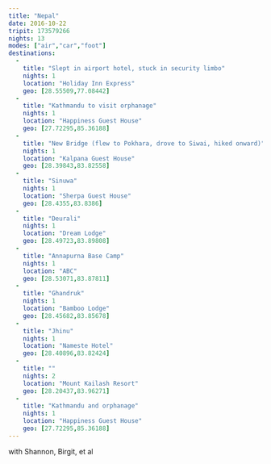 ```yaml
---
title: "Nepal"
date: 2016-10-22
tripit: 173579266
nights: 13
modes: ["air","car","foot"]
destinations:
  -
    title: "Slept in airport hotel, stuck in security limbo"
    nights: 1
    location: "Holiday Inn Express"
    geo: [28.55509,77.08442]
  -
    title: "Kathmandu to visit orphanage"
    nights: 1
    location: "Happiness Guest House"
    geo: [27.72295,85.36188]
  -
    title: "New Bridge (flew to Pokhara, drove to Siwai, hiked onward)"
    nights: 1
    location: "Kalpana Guest House"
    geo: [28.39843,83.82558]
  -
    title: "Sinuwa"
    nights: 1
    location: "Sherpa Guest House"
    geo: [28.4355,83.8386]
  -
    title: "Deurali"
    nights: 1
    location: "Dream Lodge"
    geo: [28.49723,83.89808]
  -
    title: "Annapurna Base Camp"
    nights: 1
    location: "ABC"
    geo: [28.53071,83.87811]
  -
    title: "Ghandruk"
    nights: 1
    location: "Bamboo Lodge"
    geo: [28.45682,83.85678]
  -
    title: "Jhinu"
    nights: 1
    location: "Nameste Hotel"
    geo: [28.40896,83.82424]
  -
    title: ""
    nights: 2
    location: "Mount Kailash Resort"
    geo: [28.20437,83.96271]
  -
    title: "Kathmandu and orphanage"
    nights: 1
    location: "Happiness Guest House"
    geo: [27.72295,85.36188]
---
```


with Shannon, Birgit, et al

